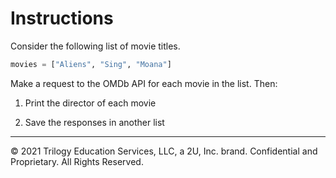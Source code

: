 # Instructions

Consider the following list of movie titles.

```python
movies = ["Aliens", "Sing", "Moana"]
```

Make a request to the OMDb API for each movie in the list. Then:

1. Print the director of each movie

2. Save the responses in another list

- - -

© 2021 Trilogy Education Services, LLC, a 2U, Inc. brand. Confidential and Proprietary. All Rights Reserved.

